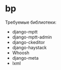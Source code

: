 # bp

Требуемые библиотеки:
- django-mptt
- django-mptt-admin
- django-ckeditor
- django-haystack
- Whoosh
- django-meta
- lxml